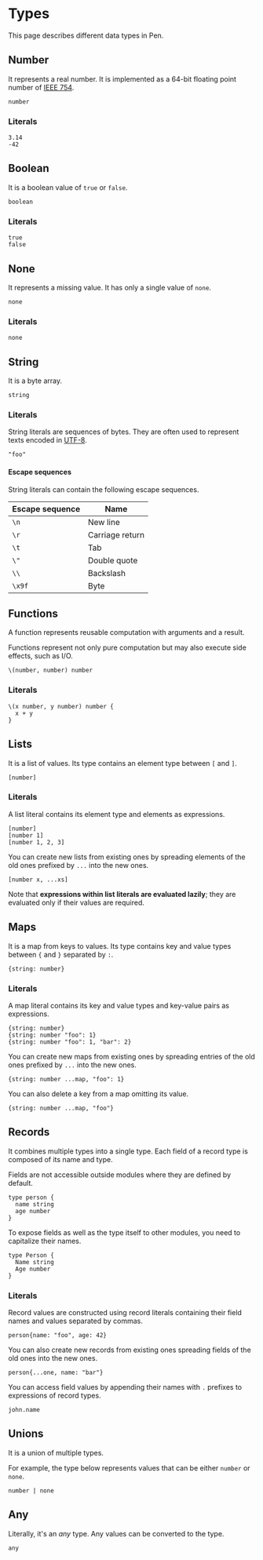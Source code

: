 # Types

This page describes different data types in Pen.

## Number

It represents a real number. It is implemented as a 64-bit floating point number of [IEEE 754](https://en.wikipedia.org/wiki/Double-precision_floating-point_format).

```pen
number
```

### Literals

```pen
3.14
-42
```

## Boolean

It is a boolean value of `true` or `false`.

```pen
boolean
```

### Literals

```pen
true
false
```

## None

It represents a missing value. It has only a single value of `none`.

```pen
none
```

### Literals

```pen
none
```

## String

It is a byte array.

```pen
string
```

### Literals

String literals are sequences of bytes. They are often used to represent texts encoded in [UTF-8](https://en.wikipedia.org/wiki/UTF-8).

```pen
"foo"
```

#### Escape sequences

String literals can contain the following escape sequences.

| Escape sequence | Name            |
| --------------- | --------------- |
| `\n`            | New line        |
| `\r`            | Carriage return |
| `\t`            | Tab             |
| `\"`            | Double quote    |
| `\\`            | Backslash       |
| `\x9f`          | Byte            |

## Functions

A function represents reusable computation with arguments and a result.

Functions represent not only pure computation but may also execute side effects, such as I/O.

```pen
\(number, number) number
```

### Literals

```pen
\(x number, y number) number {
  x + y
}
```

## Lists

It is a list of values. Its type contains an element type between `[` and `]`.

```pen
[number]
```

### Literals

A list literal contains its element type and elements as expressions.

```pen
[number]
[number 1]
[number 1, 2, 3]
```

You can create new lists from existing ones by spreading elements of the old ones prefixed by `...` into the new ones.

```pen
[number x, ...xs]
```

Note that **expressions within list literals are evaluated lazily**; they are evaluated only if their values are required.

## Maps

It is a map from keys to values. Its type contains key and value types between `{` and `}` separated by `:`.

```pen
{string: number}
```

### Literals

A map literal contains its key and value types and key-value pairs as expressions.

```pen
{string: number}
{string: number "foo": 1}
{string: number "foo": 1, "bar": 2}
```

You can create new maps from existing ones by spreading entries of the old ones prefixed by `...` into the new ones.

```pen
{string: number ...map, "foo": 1}
```

You can also delete a key from a map omitting its value.

```pen
{string: number ...map, "foo"}
```

## Records

It combines multiple types into a single type. Each field of a record type is composed of its name and type.

Fields are not accessible outside modules where they are defined by default.

```pen
type person {
  name string
  age number
}
```

To expose fields as well as the type itself to other modules, you need to capitalize their names.

```pen
type Person {
  Name string
  Age number
}
```

### Literals

Record values are constructed using record literals containing their field names and values separated by commas.

```pen
person{name: "foo", age: 42}
```

You can also create new records from existing ones spreading fields of the old ones into the new ones.

```pen
person{...one, name: "bar"}
```

You can access field values by appending their names with `.` prefixes to expressions of record types.

```pen
john.name
```

## Unions

It is a union of multiple types.

For example, the type below represents values that can be either `number` or `none`.

```pen
number | none
```

## Any

Literally, it's an _any_ type. Any values can be converted to the type.

```pen
any
```

